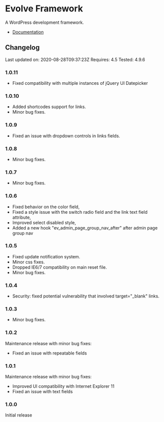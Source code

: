 # Evolve Framework

A WordPress development framework.

* [Documentation](http://justevolve.github.io/evolve-framework/)

## Changelog

Last updated on: 2020-08-28T09:37:23Z
Requires: 4.5
Tested: 4.9.6

### 1.0.11

* Fixed compatibility with multiple instances of jQuery UI Datepicker

### 1.0.10

* Added shortcodes support for links.
* Minor bug fixes.

### 1.0.9

* Fixed an issue with dropdown controls in links fields.

### 1.0.8

* Minor bug fixes.

### 1.0.7

* Minor bug fixes.

### 1.0.6

* Fixed behavior on the color field,
* Fixed a style issue with the switch radio field and the link text field attribute,
* Improved select disabled style,
* Added a new hook "ev_admin_page_group_nav_after" after admin page group nav

### 1.0.5

* Fixed update notification system.
* Minor css fixes.
* Dropped IE6/7 compatibility on main reset file.
* Minor bug fixes.

### 1.0.4

* Security: fixed potential vulnerability that involved target="_blank" links.

### 1.0.3

* Minor bug fixes.

### 1.0.2

Maintenance release with minor bug fixes:

* Fixed an issue with repeatable fields

### 1.0.1

Maintenance release with minor bug fixes:

* Improved UI compatibility with Internet Explorer 11
* Fixed an issue with text fields

### 1.0.0

Initial release
